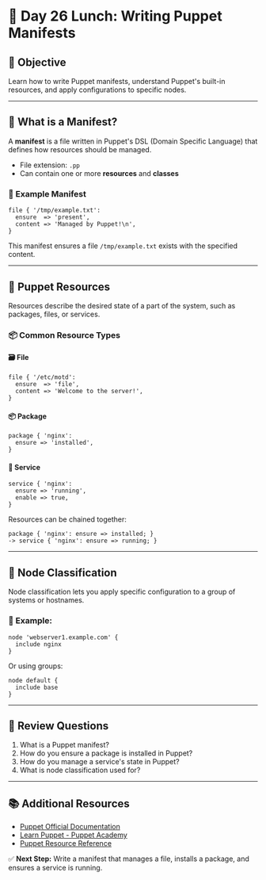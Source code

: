 # 🥗 Day 26 Lunch: Writing Puppet Manifests

## 🎯 Objective

Learn how to write Puppet manifests, understand Puppet's built-in resources, and apply configurations to specific nodes.

---

## 📘 What is a Manifest?

A **manifest** is a file written in Puppet's DSL (Domain Specific Language) that defines how resources should be managed.

* File extension: `.pp`
* Can contain one or more **resources** and **classes**

### 🧠 Example Manifest

```puppet
file { '/tmp/example.txt':
  ensure  => 'present',
  content => 'Managed by Puppet!\n',
}
```

This manifest ensures a file `/tmp/example.txt` exists with the specified content.

---

## 🧱 Puppet Resources

Resources describe the desired state of a part of the system, such as packages, files, or services.

### 📦 Common Resource Types

#### 🗃️ File

```puppet
file { '/etc/motd':
  ensure  => 'file',
  content => 'Welcome to the server!',
}
```

#### 📦 Package

```puppet
package { 'nginx':
  ensure => 'installed',
}
```

#### 🔧 Service

```puppet
service { 'nginx':
  ensure => 'running',
  enable => true,
}
```

Resources can be chained together:

```puppet
package { 'nginx': ensure => installed; }
-> service { 'nginx': ensure => running; }
```

---

## 🧩 Node Classification

Node classification lets you apply specific configuration to a group of systems or hostnames.

### 🧠 Example:

```puppet
node 'webserver1.example.com' {
  include nginx
}
```

Or using groups:

```puppet
node default {
  include base
}
```

---

## 🧠 Review Questions

1. What is a Puppet manifest?
2. How do you ensure a package is installed in Puppet?
3. How do you manage a service's state in Puppet?
4. What is node classification used for?

---

## 📚 Additional Resources

* [Puppet Official Documentation](https://puppet.com/docs/puppet/latest/)
* [Learn Puppet - Puppet Academy](https://learn.puppet.com/)
* [Puppet Resource Reference](https://puppet.com/docs/puppet/latest/type.html)

✅ **Next Step:** Write a manifest that manages a file, installs a package, and ensures a service is running.
